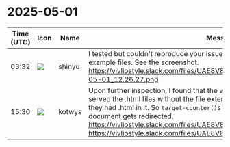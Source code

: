 # 2025-05-01

|Time (UTC)|Icon|Name|Message|
|---|---|---|---|
|03:32|![](https://avatars.slack-edge.com/2018-04-27/354445776386_e258f5ed5ba887b08668_72.jpg)|shinyu|I tested but couldn't reproduce your issue, with local HTTP server to serve example files. See the screenshot.<br>https://vivliostyle.slack.com/files/UAE8V83GA/F08QK9QTF0U/screenshot_2025-05-01_12.26.27.png|
|15:30|![](https://secure.gravatar.com/avatar/0e7ded57ff5036c87e52e2a7d37f4965.jpg?s=72&d=https%3A%2F%2Fa.slack-edge.com%2Fdf10d%2Fimg%2Favatars%2Fava_0017-72.png)|kotwys|Upon further inspection, I found that the web server I used (`serve` from NPM) served the .html files without the file extension and then redirected requests if they had .html in it. So `target-counter()`s stop working when the request to the document gets redirected.<br>https://vivliostyle.slack.com/files/UAE8V83GA/F08QM6RRJMR/image.png<br>https://vivliostyle.slack.com/files/UAE8V83GA/F08QWB9AW49/image.png|
